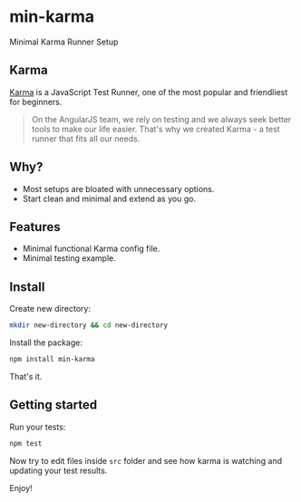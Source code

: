 # min-karma
Minimal Karma Runner Setup

## Karma
[Karma](http://karma-runner.github.io/0.13/index.html) is a JavaScript Test Runner, one of the most popular and friendliest for beginners.

> On the AngularJS team, we rely on testing and we always seek better tools to make our life easier. That's why we created
Karma - a test runner that fits all our needs.

## Why?
- Most setups are bloated with unnecessary options.
- Start clean and minimal and extend as you go.

## Features
- Minimal functional Karma config file.
- Minimal testing example.

## Install
Create new directory:
```sh
mkdir new-directory && cd new-directory
```
Install the package:
```sh
npm install min-karma
```
That's it.

## Getting started
Run your tests:
```sh
npm test
```
Now try to edit files inside `src` folder and see how karma is watching and updating your test results.

Enjoy!
